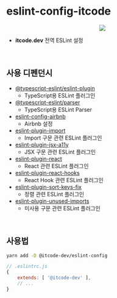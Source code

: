 # eslint-config-itcode

<p align="center">
	<a href="https://user-images.githubusercontent.com/50317129/253508242-27af1488-bb0d-46df-9a95-5fbf2e3e9dcc.png" target="_blank" align="center">
		<img src="https://user-images.githubusercontent.com/50317129/253508242-27af1488-bb0d-46df-9a95-5fbf2e3e9dcc.png" />
	</a>
</p>

- **itcode.dev** 전역 ESLint 설정

<br />

## 사용 디펜던시

- [@typescript-eslint/eslint-plugin](https://www.npmjs.com/package/@typescript-eslint/eslint-plugin)
  - TypeScript용 ESLint 플러그인
- [@typescript-eslint/parser](https://www.npmjs.com/package/@typescript-eslint/parser)
  - TypeScript용 ESLint Parser
- [eslint-config-airbnb](https://www.npmjs.com/package/eslint-config-airbnb)
  - Airbnb 설정
- [eslint-plugin-import](https://www.npmjs.com/package/eslint-plugin-import)
  - Import 구문 관련 ESLint 플러그인
- [eslint-plugin-jsx-a11y](https://www.npmjs.com/package/eslint-plugin-jsx-a11y)
  - JSX 구문 관련 ESLint 플러그인
- [eslint-plugin-react](https://www.npmjs.com/package/eslint-plugin-react)
  - React 관련 ESLint 플러그인
- [eslint-plugin-react-hooks](https://www.npmjs.com/package/eslint-plugin-react-hooks)
  - React Hook 관련 ESLint 플러그인
- [eslint-plugin-sort-keys-fix](https://www.npmjs.com/package/eslint-plugin-sort-keys-fix)
  - 정렬 관련 ESLint 플러그인
- [eslint-plugin-unused-imports](https://www.npmjs.com/package/eslint-plugin-unused-imports)
  - 미사용 구문 관련 ESLint 플러그인

<br />

## 사용법

``` bash
yarn add -D @itcode-dev/eslint-config
```

``` js
// .eslintrc.js
{
	extends: [ '@itcode-dev' ],
	// ...
}
```